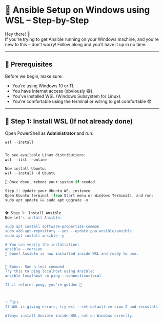 # 🔧 Ansible Setup on Windows using WSL – Step-by-Step

Hey there! 👋  
If you're trying to get Ansible running on your Windows machine, and you're new to this – don't worry! Follow along and you'll have it up in no time.

---

## 🧱 Prerequisites

Before we begin, make sure:
- You're using Windows 10 or 11.
- You have internet access (obviously 😅).
- You've installed WSL (Windows Subsystem for Linux).
- You're comfortable using the terminal or willing to get comfortable 😎

---

## 🔽 Step 1: Install WSL (If not already done)

Open PowerShell as **Administrator** and run:

```powershell
wsl --install


To see available Linux distributions:
wsl --list --online

Now install Ubuntu:
wsl --install -d Ubuntu

🔁 Once done, reboot your system if needed.

Step 2: Update your Ubuntu WSL instance
Open Ubuntu terminal (from Start menu or Windows Terminal), and run:
sudo apt update && sudo apt upgrade -y


🛠️ Step 3: Install Ansible
Now let's install Ansible:

sudo apt install software-properties-common
sudo add-apt-repository --yes --update ppa:ansible/ansible
sudo apt install ansible -y

# You can verify the installation:
ansible --version
🎉 Done! Ansible is now installed inside WSL and ready to use.


🧪 Bonus: Run a test command
Try this to ping localhost using Ansible:
ansible localhost -m ping --connection=local

If it returns pong, you’re golden 🥳



💡 Tips
If WSL is giving errors, try wsl --set-default-version 2 and reinstall Ubuntu.

Always install Ansible inside WSL, not on Windows directly.
